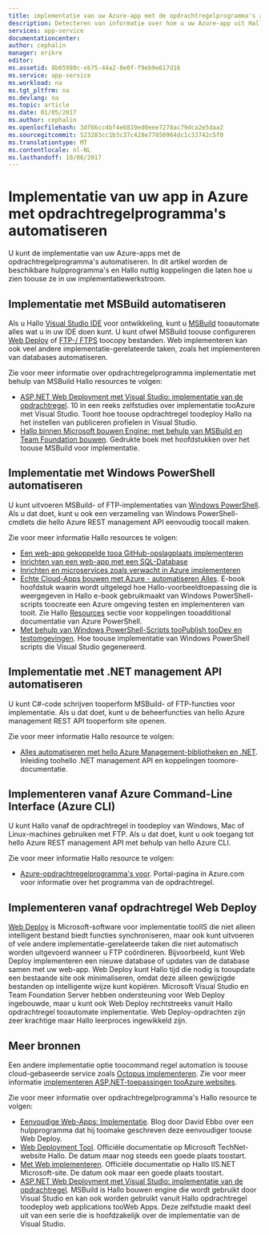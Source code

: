 ```yaml
---
title: implementatie van uw Azure-app met de opdrachtregelprogramma's aaaAutomate | Microsoft Docs
description: Detecteren van informatie over hoe u uw Azure-app uit Hallo opdrachtregelprogramma kunt implementeren
services: app-service
documentationcenter: 
author: cephalin
manager: erikre
editor: 
ms.assetid: 8b65980c-eb75-44a2-8e0f-f9eb9e617d16
ms.service: app-service
ms.workload: na
ms.tgt_pltfrm: na
ms.devlang: na
ms.topic: article
ms.date: 01/05/2017
ms.author: cephalin
ms.openlocfilehash: 3df66cc4bf4e6819ed0eee7278ac79dca2e5daa2
ms.sourcegitcommit: 523283cc1b3c37c428e77850964dc1c33742c5f0
ms.translationtype: MT
ms.contentlocale: nl-NL
ms.lasthandoff: 10/06/2017
---
```

# <a name="automate-deployment-of-your-azure-app-with-command-line-tools"></a>Implementatie van uw app in Azure met opdrachtregelprogramma's automatiseren
U kunt de implementatie van uw Azure-apps met de opdrachtregelprogramma's automatiseren. In dit artikel worden de beschikbare hulpprogramma's en Hallo nuttig koppelingen die laten hoe u zien toouse ze in uw implementatiewerkstroom. 

## <a name="msbuild"></a>Implementatie met MSBuild automatiseren
Als u Hallo [Visual Studio IDE](#vs) voor ontwikkeling, kunt u [MSBuild](http://msbuildbook.com/) tooautomate alles wat u in uw IDE doen kunt. U kunt ofwel MSBuild toouse configureren [Web Deploy](#webdeploy) of [FTP-/ FTPS](#ftp) toocopy bestanden. Web implementeren kan ook veel andere implementatie-gerelateerde taken, zoals het implementeren van databases automatiseren.

Zie voor meer informatie over opdrachtregelprogramma implementatie met behulp van MSBuild Hallo resources te volgen:

* [ASP.NET Web Deployment met Visual Studio: implementatie van de opdrachtregel](http://www.asp.net/mvc/tutorials/deployment/visual-studio-web-deployment/command-line-deployment). 10 in een reeks zelfstudies over implementatie tooAzure met Visual Studio. Toont hoe toouse opdrachtregel toodeploy Hallo na het instellen van publiceren profielen in Visual Studio.
* [Hallo binnen Microsoft bouwen Engine: met behulp van MSBuild en Team Foundation bouwen](http://msbuildbook.com/). Gedrukte boek met hoofdstukken over het toouse MSBuild voor implementatie.

## <a name="powershell"></a>Implementatie met Windows PowerShell automatiseren
U kunt uitvoeren MSBuild- of FTP-implementaties van [Windows PowerShell](http://msdn.microsoft.com/library/dd835506.aspx). Als u dat doet, kunt u ook een verzameling van Windows PowerShell-cmdlets die hello Azure REST management API eenvoudig toocall maken.

Zie voor meer informatie Hallo resources te volgen:

* [Een web-app gekoppelde tooa GitHub-opslagplaats implementeren](app-service-web-arm-from-github-provision.md)
* [Inrichten van een web-app met een SQL-Database](app-service-web-arm-with-sql-database-provision.md)
* [Inrichten en microservices zoals verwacht in Azure implementeren](app-service-deploy-complex-application-predictably.md)
* [Echte Cloud-Apps bouwen met Azure - automatiseren Alles](http://asp.net/aspnet/overview/developing-apps-with-windows-azure/building-real-world-cloud-apps-with-windows-azure/automate-everything). E-book hoofdstuk waarin wordt uitgelegd hoe Hallo-voorbeeldtoepassing die is weergegeven in Hallo e-book gebruikmaakt van Windows PowerShell-scripts toocreate een Azure omgeving testen en implementeren van tooit. Zie Hallo [Resources](http://asp.net/aspnet/overview/developing-apps-with-windows-azure/building-real-world-cloud-apps-with-windows-azure/automate-everything#resources) sectie voor koppelingen tooadditional documentatie van Azure PowerShell.
* [Met behulp van Windows PowerShell-Scripts tooPublish tooDev en testomgevingen](../vs-azure-tools-publishing-using-powershell-scripts.md). Hoe toouse implementatie van Windows PowerShell scripts die Visual Studio gegenereerd.

## <a name="api"></a>Implementatie met .NET management API automatiseren
U kunt C#-code schrijven tooperform MSBuild- of FTP-functies voor implementatie. Als u dat doet, kunt u de beheerfuncties van hello Azure management REST API tooperform site openen.

Zie voor meer informatie Hallo resource te volgen:

* [Alles automatiseren met hello Azure Management-bibliotheken en .NET](http://www.hanselman.com/blog/PennyPinchingInTheCloudAutomatingEverythingWithTheWindowsAzureManagementLibrariesAndNET.aspx). Inleiding toohello .NET management API en koppelingen toomore-documentatie.

## <a name="cli"></a>Implementeren vanaf Azure Command-Line Interface (Azure CLI)
U kunt Hallo vanaf de opdrachtregel in toodeploy van Windows, Mac of Linux-machines gebruiken met FTP. Als u dat doet, kunt u ook toegang tot hello Azure REST management API met behulp van hello Azure CLI.

Zie voor meer informatie Hallo resource te volgen:

* [Azure-opdrachtregelprogramma's voor](https://azure.microsoft.com/downloads/). Portal-pagina in Azure.com voor informatie over het programma van de opdrachtregel.

## <a name="webdeploy"></a>Implementeren vanaf opdrachtregel Web Deploy
[Web Deploy](http://www.iis.net/downloads/microsoft/web-deploy) is Microsoft-software voor implementatie tooIIS die niet alleen intelligent bestand biedt functies synchroniseren, maar ook kunt uitvoeren of vele andere implementatie-gerelateerde taken die niet automatisch worden uitgevoerd wanneer u FTP coördineren. Bijvoorbeeld, kunt Web Deploy implementeren een nieuwe database of updates van de database samen met uw web-app. Web Deploy kunt Hallo tijd die nodig is tooupdate een bestaande site ook minimaliseren, omdat deze alleen gewijzigde bestanden op intelligente wijze kunt kopiëren. Microsoft Visual Studio en Team Foundation Server hebben ondersteuning voor Web Deploy ingebouwde, maar u kunt ook Web Deploy rechtstreeks vanuit Hallo opdrachtregel tooautomate implementatie. Web Deploy-opdrachten zijn zeer krachtige maar Hallo leerproces ingewikkeld zijn.

## <a name="more-resources"></a>Meer bronnen
Een andere implementatie optie toocommand regel automation is toouse cloud-gebaseerde service zoals [Octopus implementeren](http://en.wikipedia.org/wiki/Octopus_Deploy). Zie voor meer informatie [implementeren ASP.NET-toepassingen tooAzure websites](https://octopusdeploy.com/blog/deploy-aspnet-applications-to-azure-websites).

Zie voor meer informatie over opdrachtregelprogramma's Hallo resource te volgen:

* [Eenvoudige Web-Apps: Implementatie](https://azure.microsoft.com/blog/2014/07/28/simple-azure-websites-deployment/). Blog door David Ebbo over een hulpprogramma dat hij toomake geschreven deze eenvoudiger toouse Web Deploy.
* [Web Deployment Tool](http://technet.microsoft.com/library/dd568996). Officiële documentatie op Microsoft TechNet-website Hallo. De datum maar nog steeds een goede plaats toostart.
* [Met Web implementeren](http://www.iis.net/learn/publish/using-web-deploy). Officiële documentatie op Hallo IIS.NET Microsoft-site. De datum ook maar een goede plaats toostart.
* [ASP.NET Web Deployment met Visual Studio: implementatie van de opdrachtregel](http://www.asp.net/mvc/tutorials/deployment/visual-studio-web-deployment/command-line-deployment). MSBuild is Hallo bouwen engine die wordt gebruikt door Visual Studio en kan ook worden gebruikt vanuit Hallo opdrachtregel toodeploy web applications tooWeb Apps. Deze zelfstudie maakt deel uit van een serie die is hoofdzakelijk over de implementatie van de Visual Studio.

